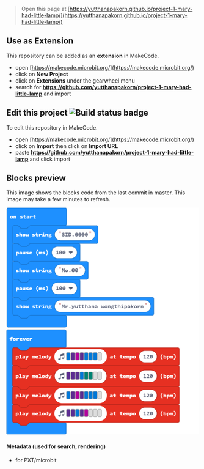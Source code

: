 
> Open this page at [https://yutthanapakorn.github.io/project-1-mary-had-little-lamp/](https://yutthanapakorn.github.io/project-1-mary-had-little-lamp/)

## Use as Extension

This repository can be added as an **extension** in MakeCode.

* open [https://makecode.microbit.org/](https://makecode.microbit.org/)
* click on **New Project**
* click on **Extensions** under the gearwheel menu
* search for **https://github.com/yutthanapakorn/project-1-mary-had-little-lamp** and import

## Edit this project ![Build status badge](https://github.com/yutthanapakorn/project-1-mary-had-little-lamp/workflows/MakeCode/badge.svg)

To edit this repository in MakeCode.

* open [https://makecode.microbit.org/](https://makecode.microbit.org/)
* click on **Import** then click on **Import URL**
* paste **https://github.com/yutthanapakorn/project-1-mary-had-little-lamp** and click import

## Blocks preview

This image shows the blocks code from the last commit in master.
This image may take a few minutes to refresh.

![A rendered view of the blocks](https://github.com/yutthanapakorn/project-1-mary-had-little-lamp/raw/master/.github/makecode/blocks.png)

#### Metadata (used for search, rendering)

* for PXT/microbit
<script src="https://makecode.com/gh-pages-embed.js"></script><script>makeCodeRender("{{ site.makecode.home_url }}", "{{ site.github.owner_name }}/{{ site.github.repository_name }}");</script>
